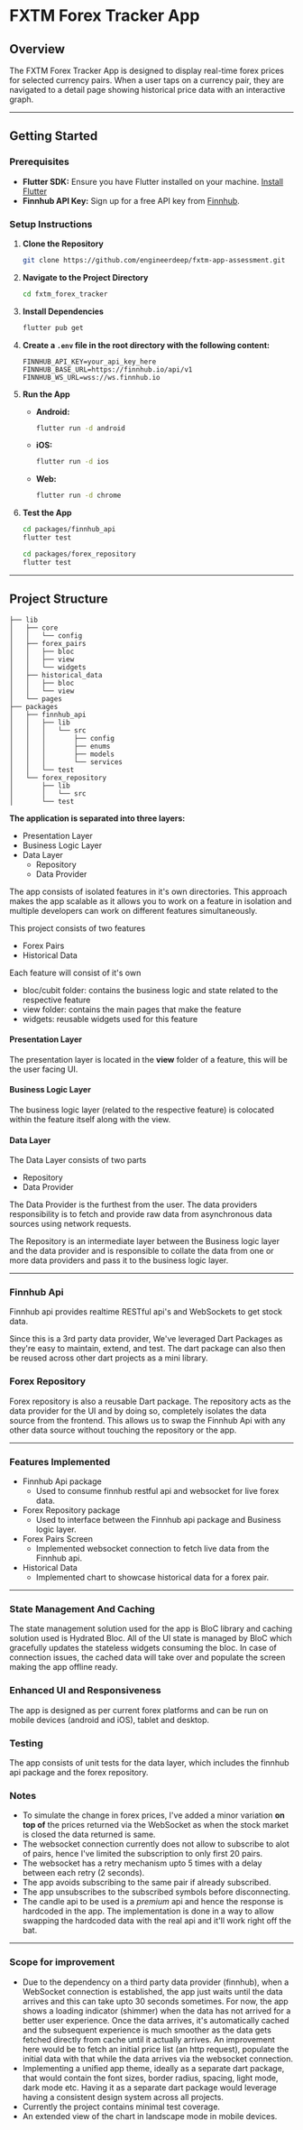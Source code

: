 # FXTM Forex Tracker App

## Overview

The FXTM Forex Tracker App is designed to display real-time forex prices for selected currency pairs. When a user taps on a currency pair, they are navigated to a detail page showing historical price data with an interactive graph.

---

## Getting Started

### Prerequisites

- **Flutter SDK:** Ensure you have Flutter installed on your machine. [Install Flutter](https://flutter.dev/docs/get-started/install)
- **Finnhub API Key:** Sign up for a free API key from [Finnhub](https://finnhub.io/).

### Setup Instructions

1. **Clone the Repository**

   ```bash
   git clone https://github.com/engineerdeep/fxtm-app-assessment.git
   ```

2. **Navigate to the Project Directory**

   ```bash
   cd fxtm_forex_tracker
   ```

3. **Install Dependencies**

   ```bash
   flutter pub get
   ```

4. **Create a `.env` file in the root directory with the following content:**

   ```
   FINNHUB_API_KEY=your_api_key_here
   FINNHUB_BASE_URL=https://finnhub.io/api/v1
   FINNHUB_WS_URL=wss://ws.finnhub.io
   ```

5. **Run the App**

   - **Android:**

     ```bash
     flutter run -d android
     ```

   - **iOS:**

     ```bash
     flutter run -d ios
     ```

   - **Web:**

     ```bash
     flutter run -d chrome
     ```

6. **Test the App**

   ```bash
   cd packages/finnhub_api
   flutter test
   ```

   ```bash
   cd packages/forex_repository
   flutter test
   ```

---

## Project Structure

```
├── lib
│   ├── core
│   │   └── config
│   ├── forex_pairs
│   │   ├── bloc
│   │   ├── view
│   │   └── widgets
│   ├── historical_data
│   │   ├── bloc
│   │   └── view
│   └── pages
├── packages
│   ├── finnhub_api
│   │   ├── lib
│   │   │   └── src
│   │   │       ├── config
│   │   │       ├── enums
│   │   │       ├── models
│   │   │       └── services
│   │   └── test
│   └── forex_repository
│       ├── lib
│       │   └── src
│       └── test

```

**The application is separated into three layers:**

- Presentation Layer
- Business Logic Layer
- Data Layer
  - Repository
  - Data Provider

The app consists of isolated features in it's own directories. This approach makes the app scalable as it allows you to work on a feature in isolation and multiple developers can work on different features simultaneously.

This project consists of two features

- Forex Pairs
- Historical Data

Each feature will consist of it's own

- bloc/cubit folder: contains the business logic and state related to the respective feature
- view folder: contains the main pages that make the feature
- widgets: reusable widgets used for this feature

#### Presentation Layer

The presentation layer is located in the **view** folder of a feature, this will be the user facing UI.

#### Business Logic Layer

The business logic layer (related to the respective feature) is colocated within the feature itself along with the view.

#### Data Layer

The Data Layer consists of two parts

- Repository
- Data Provider

The Data Provider is the furthest from the user. The data providers responsibility is to fetch and provide raw data from asynchronous data sources using network requests.

The Repository is an intermediate layer between the Business logic layer and the data provider and is responsible to collate the data from one or more data providers and pass it to the business logic layer.

---

### Finnhub Api

Finnhub api provides realtime RESTful api's and WebSockets to get stock data.

Since this is a 3rd party data provider, We've leveraged Dart Packages as they're easy to maintain, extend, and test. The dart package can also then be reused across other dart projects as a mini library.

### Forex Repository

Forex repository is also a reusable Dart package. The repository acts as the data provider for the UI and by doing so, completely isolates the data source from the frontend. This allows us to swap the Finnhub Api with any other data source without touching the repository or the app.

---

### Features Implemented

- Finnhub Api package
  - Used to consume finnhub restful api and websocket for live forex data.
- Forex Repository package
  - Used to interface between the Finnhub api package and Business logic layer.
- Forex Pairs Screen
  - Implemented websocket connection to fetch live data from the Finnhub api.
- Historical Data
  - Implemented chart to showcase historical data for a forex pair.

---

### State Management And Caching

The state management solution used for the app is BloC library and caching solution used is Hydrated Bloc.
All of the UI state is managed by BloC which gracefully updates the stateless widgets consuming the bloc.
In case of connection issues, the cached data will take over and populate the screen making the app offline ready.

### Enhanced UI and Responsiveness

The app is designed as per current forex platforms and can be run on mobile devices (android and iOS), tablet and desktop.

### Testing

The app consists of unit tests for the data layer, which includes the finnhub api package and the forex repository.

### Notes

- To simulate the change in forex prices, I've added a minor variation **on top of** the prices returned via the WebSocket as when the stock market is closed the data returned is same.
- The websocket connection currently does not allow to subscribe to alot of pairs, hence I've limited the subscription to only first 20 pairs.
- The websocket has a retry mechanism upto 5 times with a delay between each retry (2 seconds).
- The app avoids subscribing to the same pair if already subscribed.
- The app unsubscribes to the subscribed symbols before disconnecting.
- The candle api to be used is a _premium_ api and hence the response is hardcoded in the app. The implementation is done in a way to allow swapping the hardcoded data with the real api and it'll work right off the bat.

---

### Scope for improvement

- Due to the dependency on a third party data provider (finnhub), when a WebSocket connection is established, the app just waits until the data arrives and this can take upto 30 seconds sometimes. For now, the app shows a loading indicator (shimmer) when the data has not arrived for a better user experience. Once the data arrives, it's automatically cached and the subsequent experience is much smoother as the data gets fetched directly from cache until it actually arrives. An improvement here would be to fetch an initial price list (an http request), populate the initial data with that while the data arrives via the websocket connection.
- Implementing a unified app theme, ideally as a separate dart package, that would contain the font sizes, border radius, spacing, light mode, dark mode etc. Having it as a separate dart package would leverage having a consistent design system across all projects.
- Currently the project contains minimal test coverage.
- An extended view of the chart in landscape mode in mobile devices.
